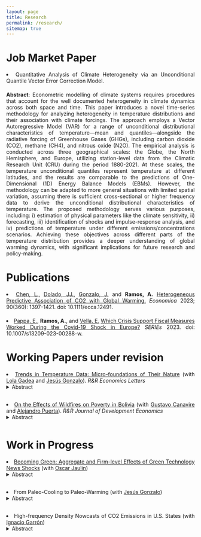 ```yaml
---
layout: page
title: Research
permalink: /research/
sitemap: true
---
```


<style>
  body {
    text-align: justify;
  }
  p {
    margin-bottom: 20px;
    text-align: justify;
  }
  li {
    text-align: justify;
  }
  details summary {
    cursor: pointer;
    margin-bottom: 10px;
  }
  details[open] summary ~ * {
    animation: openAnimation 0.3s ease-in-out;
  }
  @keyframes openAnimation {
    from { opacity: 0; }
    to { opacity: 1; }
  }
  details i {
    display: block;
    text-align: justify;
    margin-top: 10px;
  }
</style>

# Job Market Paper

<li>Quantitative Analysis of Climate Heterogeneity via an Unconditional Quantile Vector Error Correction Model.</li>  
<p></p>
<strong>Abstract</strong>: Econometric modelling of climate systems requires procedures that account for the well documented heterogeneity in climate dynamics across both space and time. This paper introduces a novel time-series methodology for analyzing heterogeneity in temperature distributions and their association with climate forcings. The approach employs a Vector Autoregressive Model (VAR) for a range of unconditional distributional characteristics of temperature—mean and quantiles—alongside the radiative forcing of Greenhouse Gases (GHGs), including carbon dioxide (CO2), methane (CH4), and nitrous oxide (N2O). The empirical analysis is conducted across three geographical scales: the Globe, the North Hemisphere, and Europe, utilizing station-level data from the Climatic Research Unit (CRU) during the period 1880-2021. At these scales, the temperature unconditional quantiles represent temperature at different latitudes, and the results are comparable to the predictions of One-Dimensional (1D) Energy Balance Models (EBMs). However, the methodology can be adapted to more general situations with limited spatial variation, assuming there is sufficient cross-sectional or higher frequency data to derive the unconditional distributional characteristics of temperature. The proposed methodology serves various purposes, including: i) estimation of physical parameters like the climate sensitivity, ii) forecasting, iii) identification of shocks and impulse-response analysis, and iv) predictions of temperature under different emissions/concentrations scenarios. Achieving these objectives across different parts of the temperature distribution provides a deeper understanding of global warming dynamics, with significant implications for future research and policy-making.

# Publications

<li><a href="https://sites.google.com/view/liangchen-phbs" target="_blank">Chen, L.</a>, <a href="https://dolado.blogspot.com/" target="_blank">Dolado, JJ.</a>,  <a href="https://www.eco.uc3m.es/~jgonzalo/" target="_blank"> Gonzalo, J.</a> and <b>Ramos, A.</b> <a href="https://onlinelibrary.wiley.com/doi/full/10.1111/ecca.12491" target="_blank">Heterogeneous Predictive Association of CO2 with Global Warming.</a> <i> Economica </i> 2023; 90(360): 1397-1421. doi: 10.1111/ecca.12491.</li>
<p></p>
<li><a href="https://sites.google.com/site/evipappapersonalhomepage/home" target="_blank">Pappa, E.</a>, <b>Ramos, A.</b>, and <a href="https://sites.google.com/view/evella/home" target="_blank">Vella, E.</a> <a href="https://link.springer.com/article/10.1007/s13209-023-00288-w" target="_blank">Which Crisis Support Fiscal Measures Worked During the Covid-19 Shock in Europe?</a> <i> SERIEs </i> 2023. doi: 10.1007/s13209-023-00288-w.</li>
<p></p>

# Working Papers under revision

<li><a href="https://arxiv.org/abs/2312.06379" target="_blank">Trends in Temperature Data: Micro-foundations of Their Nature</a> (with <a href="http://www.lolagadea.com/" target="_blank">Lola Gadea</a> and <a href="https://www.eco.uc3m.es/~jgonzalo/" target="_blank">Jesús Gonzalo</a>). <i>R&R Economics Letters</i></li>
<details><summary>Abstract</summary>
<i>Determining whether Global Average Temperature (GAT) is an integrated process of order 1, I(1), or is a stationary process around a trend function is crucial for detection, attribution, impact and forecasting studies of climate change. In this paper, we investigate the nature of trends in GAT building on the analysis of individual temperature grids. Our 'micro-founded' evidence suggests that GAT is stationary around a non-linear deterministic trend in the form of a linear function with a one-period structural break. This break can be attributed to a combination of individual grid breaks and the standard aggregation method under acceleration in global warming. We illustrate our findings using simulations.</i></details>
<p></p>

<li><a href="https://docs.iza.org/dp16988.pdf" target="_blank"> On the Effects of Wildfires on Poverty in Bolivia</a> (with <a href="https://gcanavire.com/" target="_blank">Gustavo Canavire</a> and <a href="https://sites.google.com/view/alejandro-puerta/" target="_blank">Alejandro Puerta</a>). <i>R&R Journal of Development Economics</i></li>
<details><summary>Abstract</summary>
<i>This paper examines the impact of severe wildfire events on Bolivia’s poverty and labor market outcomes. We construct a panel dataset from 2005 to 2020 at the municipality level utilizing NASA’s MODIS Collection-6 MCD64A1 burned area product and merge it with household surveys. To attain survey representativeness at a given geographical level, we aggregate neighboring municipalities using the max-pregion algorithm. Using the Interactive Fixed Effects Counterfactual Estimator, we estimate the causal effects of severe wildfire events on poverty, household per-capita income, and the agricultural sector. We find a significant short-term increase in poverty explained by a temporary decline in household per capita and, specifically, agricultural labor income.</i></details>
<p></p>

# Work in Progress

<li><a href="GreenNews_JaulínRamos_Draft.pdf" target="_blank" style="text-decoration;"> Becoming Green: Aggregate and Firm-level Effects of Green Technology News Shocks</a> (with <a href="https://oscarjaulin1.wixsite.com/my-site" target="_blank">Oscar Jaulin</a>)</li>
<details><summary>Abstract</summary>
<i>We empirically explore the macroeconomic and firm-level implications of anticipations about future technological advancements in the green sector. Utilizing the economic value of green patents granted to publicly listed companies in the U.S., we identify green technology news shocks via a convenient and meaningful rotation of the innovations from a Bayesian Vector Autorregresion Model (BVAR). These shocks are decomposed into two orthogonal components: i) a common technological component shared by both green and non-green innovation, that reproduces response patterns akin to those expected from a technology news shock with long-run impacts on productivity; and ii) an idiosyncratic component to green innovation inducing inflationary pressures and stock price reductions. The responses to the orthogonal component suggest the existence of a green transition news content that can be related to expectations of more rigorous carbon policies or stricter environmental standards in the future. Our focus on green innovation deepens our understanding about the effect of technology-specific news shocks and provides information of practical importance for macroeconomic and environmental policies.</i>
</details> 
<p></p>

<li>From Paleo-Cooling to Paleo-Warming (with <a href="https://www.eco.uc3m.es/~jgonzalo/" target="_blank">Jesús Gonzalo</a>)</li>
<details><summary>Abstract</summary>
<i>A time-series quantitative methodology to describe trends in the temperature distribution under the assumption of local-stationarity is introduced. The methodology consists of estimating certain distributional characteristics of interest (mean, quantiles, and dispersion measures), testing for the existence of trends, and characterizing heterogeneity in the trend evolution along the temperature distribution. Applying the proposed methodology to the temperature paleoclimate record over the last 800 thousand years, we are able to determine to what extent the currently observed Global Warming dynamics are unusual compared to past changes in Earth’s climate. Our findings indicate that the Global Warming during the last 200 years is completely different to what is observed over the paleoclimate record. Over long-horizon samples covering several glacial-interglacial cycles (800 and 420 thousands of years), our approach detects a clear long-term Paleo-Cooling. If the analysis is restricted to shorter-horizon samples characterized by abrupt increases in temperature, as the last deglaciation (last 27 thousands of years), evidence of Paleo-Warming is obtained; however the intensity and heterogeneity of the current warming are significantly different. We highlight the importance of studying the whole distribution of the temperature to obtain a wide angle picture of climate evolution.</i>
</details>
<p></p>

<li><a> High-frequency Density Nowcasts of CO2 Emissions in U.S. States</a> (with <a href="https://ignaciogarron.github.io/" target="_blank">Ignacio Garrón</a>)<details><summary>Abstract</summary>
<i>This paper proposes an approach to panel density nowcasting employing high-frequency data, to yield timely predictions of CO2 emissions and energy consumption growth for all U.S. states. Using weekly state-level economic conditions and adopting a mixed-frequency model, the economic data are initially utilized to forecast energy consumption growth. Subsequently, this information is used to predict CO2 emissions growth quantiles, accounting for cross-sectional dependence across states through estimated factors. To capture both asymmetry and excess kurtosis, a skew-t distribution is fitted. The performance of the models is rigorously assessed through an out-of-sample forecasting study, revealing that the weekly nowcasts offer early insights into CO2 emissions and energy consumption growth across U.S. states. Our study contributes to the existing literature on several ways. First, the quantile approach adopted to produce CO2 emissions growth nowcasts allows us to provide a complete description of the uncertainty associated with the predictions. Related studies as Bennedsen et al. (2021) and Fosten and Nandi (2023) only produce point predictions at the national and state level, respectively. Second, the use of the weekly state-level economic indicators
of Baumeister et al. (2024) implies a higher frequency in the nowcasting exercise compared to the quarterly and monthly frequencies of Bennedsen et al. (2021) and Fosten and Nandi (2023), respectively. The information produced by our analysis is useful to inform policies aiming to reduce regional environmental degradation. The nowcasting exercise is particularly important in this context, given the large publication lags in the U.S. state-level energy consumption and emissions data.</i>
</details>
<p></p>
